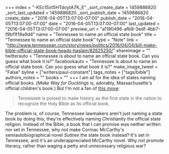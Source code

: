 +++
index = "-KEc1Sxt5HTdoytA7K_E"
_sort_create_date = 1459886820
_sort_last_updated = 1459886820
_sort_publish_date = 1459886820
create_date = "2016-04-05T13:07:00-07:00"
publish_date = "2016-04-05T13:07:00-07:00"
date = "2016-04-05T13:07:00-07:00"
last_updated = "2016-04-05T13:07:00-07:00"
preview_url = "a1190496-afb8-3edf-4bb7-f9bf1f19a9d4"
name = "Tennessee to name an official state book"
title = "Tennessee to name an official state book"
type = "Note"
link = "http://www.tennessean.com/story/news/politics/2016/04/04/bill-make-bible-official-state-book-heads-haslam/82625250/"
shareimage = ""
twitterauto = "Tennessee is about to name an official state book. Can you guess what book it is?"
facebookauto = "Tennessee is about to name an official state book. Can you guess what book it is?"
make_image_tweet = "False"
byline = ["writers/paul-constant"]
tags_notes = ["tags/bible"]
authors_notes = ""
books = ""
+++
I am all for the idea of states naming official books. (*Make Way for Ducklings* is, adorably, Massachusetts's official children's book.) But I'm not a fan of [this move](http://www.tennessean.com/story/news/politics/2016/04/04/bill-make-bible-official-state-book-heads-haslam/82625250/):

<blockquote>Tennessee is poised to make history as the first state in the nation to recognize the Holy Bible as its official book.</blockquote>

The problem is, of course, Tennessee lawmakers aren't just naming a state book by doing this; they're effectively naming Christianity the official state religion. Instead of the Bible, a book that I can promise was neither written nor set in Tennessee, why not make Cormac McCarthy's semiautobiographical novel *Suttree* the state book instead? It's set in Tennessee, and it's an underappreciated McCarthy novel. Why not promote literacy, rather than waging a petty and unnecessary religious war?